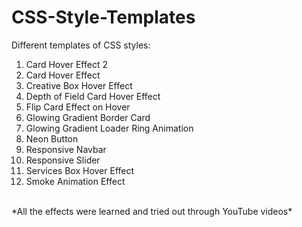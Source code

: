 # CSS-Style-Templates

Different templates of CSS styles:
<ol>
  <li>Card Hover Effect 2</li>
  <li>Card Hover Effect</li>
  <li>Creative Box Hover Effect</li>
  <li>Depth of Field Card Hover Effect</li>
  <li>Flip Card Effect on Hover</li>
  <li>Glowing Gradient Border Card</li>
  <li>Glowing Gradient Loader Ring Animation</li>
  <li>Neon Button</li>
  <li>Responsive Navbar</li>
  <li>Responsive Slider</li>
  <li>Services Box Hover Effect</li>
  <li>Smoke Animation Effect</li>
</ol>
<br>
*All the effects were learned and tried out through YouTube videos*
